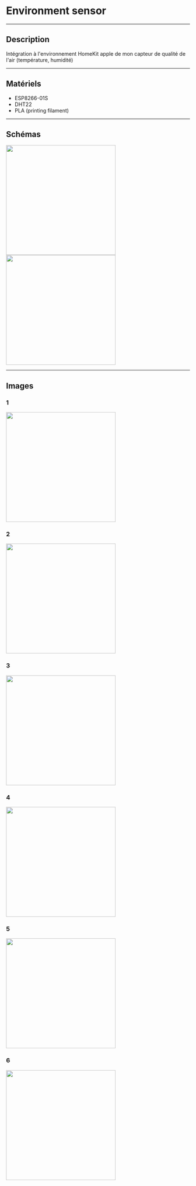 # Environment sensor

-------------------------------------
## Description ##
  
Intégration à l'environnement HomeKit apple de mon capteur de qualité de l'air (température, humidité)
  

-------------------------------------
## Matériels ##

* ESP8266-01S
* DHT22
* PLA (printing filament)


-------------------------------------
## Schémas ##

<img src="https://github.com/adamHassanBR/iot_projet/blob/main/_2_air_quality/images/_2_air_quality.png" style="width: 300px"/>

<img src="https://github.com/adamHassanBR/iot_projet/blob/main/_2_air_quality/images/p1.png" style="width: 300px"/>

-------------------------------------
## Images ##

### 1 ###
<img src="https://github.com/adamHassanBR/iot_projet/blob/main/_2_air_quality/images/2.png" style="width: 300px"/>

### 2 ###
<img src="https://github.com/adamHassanBR/iot_projet/blob/main/_2_air_quality/images/3.png" style="width: 300px"/>

### 3 ###
<img src="https://github.com/adamHassanBR/iot_projet/blob/main/_2_air_quality/images/4.png" style="width: 300px"/>

### 4 ###
<img src="https://github.com/adamHassanBR/iot_projet/blob/main/_2_air_quality/images/5.png" style="width: 300px"/>

### 5 ###
<img src="https://github.com/adamHassanBR/iot_projet/blob/main/_2_air_quality/images/6.png" style="width: 300px"/>

### 6 ###
<img src="https://github.com/adamHassanBR/iot_projet/blob/main/_2_air_quality/images/7.png" style="width: 300px"/>
